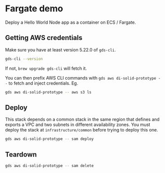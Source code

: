 # Fargate demo

Deploy a Hello World Node app as a container on ECS / Fargate.

## Getting AWS credentials

Make sure you have at least version 5.22.0 of `gds-cli`. 

```bash
gds-cli --version
```

If not, `brew upgrade gds-cli` will fetch it. 

You can then prefix AWS CLI commands with `gds aws di-solid-prototype --` to fetch and inject credentials. Eg.

```bash
gds aws di-solid-prototype -- aws s3 ls
```

## Deploy

This stack depends on a common stack in the same region that defines and exports a VPC and two subnets in different 
availability zones. You must deploy the stack at `infrastructure/common` before trying to deploy this one.

```bash
gds aws di-solid-prototype -- sam deploy
```

## Teardown

```bash
gds aws di-solid-prototype -- sam delete
```

